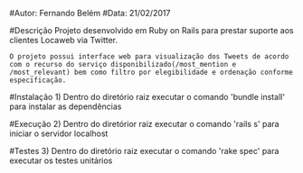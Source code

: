 
#Autor: Fernando Belém
#Data: 21/02/2017

#Descrição
	Projeto desenvolvido em Ruby on Rails para prestar suporte aos clientes Locaweb via Twitter.
	
	O projeto possui interface web para visualização dos Tweets de acordo com o recurso do serviço disponibilizado(/most_mention e /most_relevant) bem como filtro por elegibilidade e ordenação conforme especificação.

#Instalação
	1) Dentro do diretório raiz executar o comando 'bundle install' para instalar as dependências

#Execução
	2) Dentro do diretórior raiz executar o comando 'rails s' para iniciar o servidor localhost

#Testes 
	3) Dentro do diretório raiz executar o comando 'rake spec' para executar os testes unitários 


